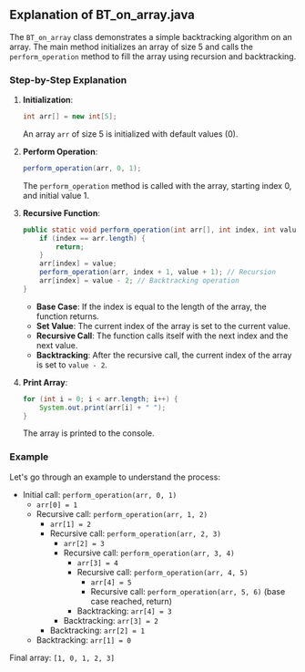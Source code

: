 ## Explanation of BT_on_array.java

The `BT_on_array` class demonstrates a simple backtracking algorithm on an array. The main method initializes an array of size 5 and calls the `perform_operation` method to fill the array using recursion and backtracking.

### Step-by-Step Explanation

1. **Initialization**:
    ```java
    int arr[] = new int[5];
    ```
    An array `arr` of size 5 is initialized with default values (0).

2. **Perform Operation**:
    ```java
    perform_operation(arr, 0, 1);
    ```
    The `perform_operation` method is called with the array, starting index 0, and initial value 1.

3. **Recursive Function**:
    ```java
    public static void perform_operation(int arr[], int index, int value) {
        if (index == arr.length) {
            return;
        }
        arr[index] = value;
        perform_operation(arr, index + 1, value + 1); // Recursion
        arr[index] = value - 2; // Backtracking operation
    }
    ```
    - **Base Case**: If the index is equal to the length of the array, the function returns.
    - **Set Value**: The current index of the array is set to the current value.
    - **Recursive Call**: The function calls itself with the next index and the next value.
    - **Backtracking**: After the recursive call, the current index of the array is set to `value - 2`.

4. **Print Array**:
    ```java
    for (int i = 0; i < arr.length; i++) {
        System.out.print(arr[i] + " ");
    }
    ```
    The array is printed to the console.

### Example

Let's go through an example to understand the process:

- Initial call: `perform_operation(arr, 0, 1)`
    - `arr[0] = 1`
    - Recursive call: `perform_operation(arr, 1, 2)`
        - `arr[1] = 2`
        - Recursive call: `perform_operation(arr, 2, 3)`
            - `arr[2] = 3`
            - Recursive call: `perform_operation(arr, 3, 4)`
                - `arr[3] = 4`
                - Recursive call: `perform_operation(arr, 4, 5)`
                    - `arr[4] = 5`
                    - Recursive call: `perform_operation(arr, 5, 6)` (base case reached, return)
                - Backtracking: `arr[4] = 3`
            - Backtracking: `arr[3] = 2`
        - Backtracking: `arr[2] = 1`
    - Backtracking: `arr[1] = 0`

Final array: `[1, 0, 1, 2, 3]`
